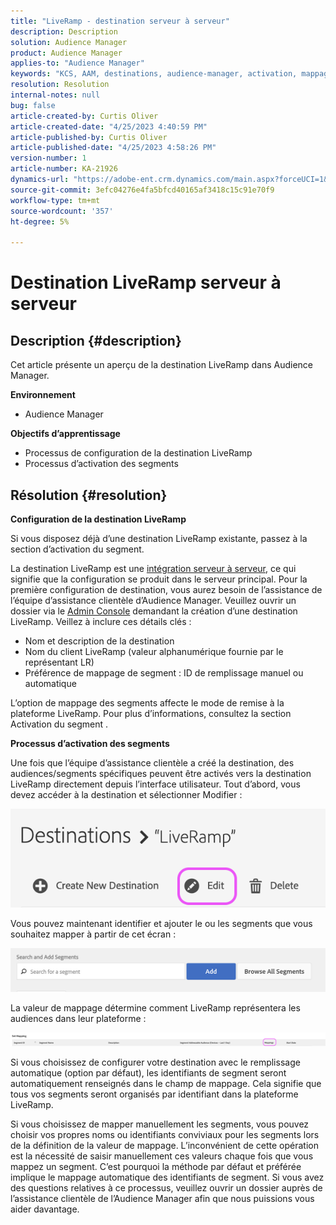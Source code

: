 ```yaml
---
title: "LiveRamp - destination serveur à serveur"
description: Description
solution: Audience Manager
product: Audience Manager
applies-to: "Audience Manager"
keywords: "KCS, AAM, destinations, audience-manager, activation, mappages, S2S, serveur à serveur"
resolution: Resolution
internal-notes: null
bug: false
article-created-by: Curtis Oliver
article-created-date: "4/25/2023 4:40:59 PM"
article-published-by: Curtis Oliver
article-published-date: "4/25/2023 4:58:26 PM"
version-number: 1
article-number: KA-21926
dynamics-url: "https://adobe-ent.crm.dynamics.com/main.aspx?forceUCI=1&pagetype=entityrecord&etn=knowledgearticle&id=c89763f1-87e3-ed11-a7c7-6045bd0065b6"
source-git-commit: 3efc04276e4fa5bfcd40165af3418c15c91e70f9
workflow-type: tm+mt
source-wordcount: '357'
ht-degree: 5%

---
```


# Destination LiveRamp serveur à serveur

## Description {#description}


Cet article présente un aperçu de la destination LiveRamp dans Audience Manager.

<b>Environnement</b>

- Audience Manager


<b>Objectifs d’apprentissage</b>

- Processus de configuration de la destination LiveRamp
- Processus d’activation des segments









## Résolution {#resolution}


<b>Configuration de la destination LiveRamp</b>

Si vous disposez déjà d’une destination LiveRamp existante, passez à la section d’activation du segment. 

La destination LiveRamp est une [intégration serveur à serveur](https://experienceleague.adobe.com/docs/audience-manager/user-guide/features/destinations/device-based/device-based-destinations-list.html?lang=fr), ce qui signifie que la configuration se produit dans le serveur principal. Pour la première configuration de destination, vous aurez besoin de l’assistance de l’équipe d’assistance clientèle d’Audience Manager. Veuillez ouvrir un dossier via le [Admin Console](https://adminconsole.adobe.com/) demandant la création d’une destination LiveRamp. Veillez à inclure ces détails clés :

- Nom et description de la destination
- Nom du client LiveRamp (valeur alphanumérique fournie par le représentant LR)
- Préférence de mappage de segment : ID de remplissage manuel ou automatique


L’option de mappage des segments affecte le mode de remise à la plateforme LiveRamp. Pour plus d’informations, consultez la section Activation du segment .



<b>Processus d’activation des segments</b>

Une fois que l’équipe d’assistance clientèle a créé la destination, des audiences/segments spécifiques peuvent être activés vers la destination LiveRamp directement depuis l’interface utilisateur. Tout d’abord, vous devez accéder à la destination et sélectionner Modifier :

![](assets/bd9e9cba-89e3-ed11-a7c7-6045bd0065b6.png)



Vous pouvez maintenant identifier et ajouter le ou les segments que vous souhaitez mapper à partir de cet écran :

![](assets/d96041d3-89e3-ed11-a7c7-6045bd0065b6.png)

La valeur de mappage détermine comment LiveRamp représentera les audiences dans leur plateforme : 

![](assets/75158bf1-89e3-ed11-a7c7-6045bd0065b6.png)

Si vous choisissez de configurer votre destination avec le remplissage automatique (option par défaut), les identifiants de segment seront automatiquement renseignés dans le champ de mappage. Cela signifie que tous vos segments seront organisés par identifiant dans la plateforme LiveRamp.

Si vous choisissez de mapper manuellement les segments, vous pouvez choisir vos propres noms ou identifiants conviviaux pour les segments lors de la définition de la valeur de mappage. L’inconvénient de cette opération est la nécessité de saisir manuellement ces valeurs chaque fois que vous mappez un segment. C’est pourquoi la méthode par défaut et préférée implique le mappage automatique des identifiants de segment. Si vous avez des questions relatives à ce processus, veuillez ouvrir un dossier auprès de l’assistance clientèle de l’Audience Manager afin que nous puissions vous aider davantage.
